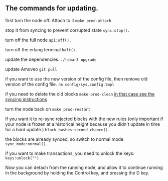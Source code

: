 ## The commands for updating.

first turn the node off.
Attach to it
```make prod-attach```

stop it from syncing to prevent corrupted state
```sync:stop().```

turn off the full node
```api:off().```

turn off the erlang terminal
```halt().```

update the dependencies.
```./rebar3 upgrade```

update Amoveo
```git pull```

if you want to use the new version of the config file, then remove old version of the config file.
```rm config/sys.config.tmpl```

if you need to delete the old blocks
```make prod-clean```
[in that case see the syncing instructions](sync.md)

turn the node back on
```make prod-restart```

If you want it to re-sync rejected blocks with the new rules (only important if your node is frozen at a historical height because you didn't update in time for a hard update.)
```block_hashes:second_chance().```

the blocks are already synced, so switch to normal mode
```sync_mode:normal().```

if you want to make transactions, you need to unlock the keys:
```keys:unlock("").```

Now you can detach from the running node, and allow it to continue running in the background by holding the Control key, and pressing the D key.
